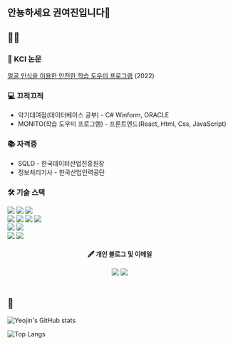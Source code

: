 ## 안뇽하세요 권여진입니다👋

<!--
**Kwonyeojiny/Kwonyeojiny** is a ✨ _special_ ✨ repository because its `README.md` (this file) appears on your GitHub profile.

Here are some ideas to get you started:

- 🔭 I’m currently working on ...
- 🌱 I’m currently learning ...
- 👯 I’m looking to collaborate on ...
- 🤔 I’m looking for help with ...
- 💬 Ask me about ...
- 📫 How to reach me: ...
- 😄 Pronouns: ...
- ⚡ Fun fact: ...
-->

## 🏃‍♀️


### 📜 KCI 논문
[얼굴 인식을 이용한 안전한 학습 도우미 프로그램](https://www.dbpia.co.kr/journal/articleDetail?nodeId=NODE11123680) (2022)  

### 💻 끄적끄적
- 악기대여점(데이터베이스 공부) - C# Winform, ORACLE
- MONITO(학습 도우미 프로그램) - 프론트엔드(React, Html, Css, JavaScript)

### 📚 자격증
-  SQLD - 한국데이터산업진흥원장
-  정보처리기사 - 한국산업인력공단

### 🛠 기술 스택
<div>
  <img src="https://img.shields.io/badge/-C-00599C?style=for-the-badge&logo=c&logoColor=white">
  <img src="https://img.shields.io/badge/python-3776AB?style=for-the-badge&logo=python&logoColor=white">
  <img src="https://img.shields.io/badge/java-007396?style=for-the-badge&logo=java&logoColor=white"> 
  <br>
  
  <img src="https://img.shields.io/badge/html5-E34F26?style=for-the-badge&logo=html5&logoColor=white"> 
  <img src="https://img.shields.io/badge/css-1572B6?style=for-the-badge&logo=css3&logoColor=white"> 
  <img src="https://img.shields.io/badge/javascript-F7DF1E?style=for-the-badge&logo=javascript&logoColor=black"> 
  <img src="https://img.shields.io/badge/react-61DAFB?style=for-the-badge&logo=react&logoColor=white"> 
  <br>
  
  <img src="https://img.shields.io/badge/oracle-F80000?style=for-the-badge&logo=oracle&logoColor=white"> 
  <img src="https://img.shields.io/badge/mysql-4479A1?style=for-the-badge&logo=mysql&logoColor=white"> 
  <br>
  
  <img src="https://img.shields.io/badge/github-181717?style=for-the-badge&logo=github&logoColor=white">
  <img src="https://img.shields.io/badge/git-F05032?style=for-the-badge&logo=git&logoColor=white">
  <br>
</div>

<div align="center">
  
  #### 🖋 개인 블로그 및 이메일
  <a href="https://velog.io/@yeojin_ni" target="_blank"><img src="https://img.shields.io/badge/Yeojin_ni.log-20C997?style=for-the-badge&logo=Velog&logoColor=white"/></a>
  <a href="mailto:kangagi0009@gmail.com" target="_blank"><img src="https://img.shields.io/badge/kangagi0009@gmail.com-EA4335?style=for-the-badge&logo=Gmail&logoColor=white"/></a>
  <br /><br />
</div>


## :bell:
![Yeojin's GitHub stats](https://github-readme-stats.vercel.app/api?username=Kwonyeojiny&show_icons=true&theme=graywhite)

![Top Langs](https://github-readme-stats.vercel.app/api/top-langs/?username=Kwonyeojiny&layout=compact)
